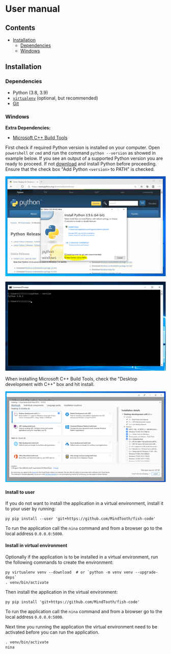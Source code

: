 # User manual

## Contents

- [Installation](#installation)
  - [Dependencies](#dependencies)
  - [Windows](#windows)

## Installation

### Dependencies

- Python (3.8, 3.9)
- [`virtualenv`](https://virtualenv.pypa.io/en/latest/) (optional, but recommended)
- [Git](https://git-scm.com/downloads)

### Windows

**Extra Dependencies:**

- [Microsoft C++ Build Tools](https://visualstudio.microsoft.com/visual-cpp-build-tools/)

First check if required Python version is installed on your computer. Open
`powershell` or `cmd` and run the command `python --version` as showed in
example below. If you see an output of a supported Python version you are ready
to proceed. If not [download](https://www.python.org/downloads/windows/) and
install Python before proceeding. Ensure that the check box "Add Python `<version>`
to PATH" is checked.

![Check Add to PATH](./images/path_highlight.png)

![Check python version](./images/python_version.jpg)

When installing Microsoft C++ Build Tools, check the "Desktop development with
C++" box and hit install.

![Check development with C++](./images/cpp_build_tools.png)

#### Install to user

If you do not want to install the application in a virtual environment,
install it to your user by running:

```terminal
py pip install --user 'git+https://github.com/MindTooth/fish-code'
```

To run the application call the `nina` command and from a browser go to the
local address `0.0.0.0:5000`.

#### Install in virtual environment

Optionally if the application is to be installed in a virtual environment,
run the following commands to create the environment:

```terminal
py virtualenv venv --download  # or `python -m venv venv --upgrade-deps`
. venv/bin/activate
```

Then install the application in the virtual environment:

```terminal
py pip install 'git+https://github.com/MindTooth/fish-code'
```

To run the application call the `nina` command and from a browser go to the
local address `0.0.0.0:5000`.

Next time you running the application the virtual environment need to be
activated before you can run the application.

```terminal
. venv/bin/activate
nina
```
